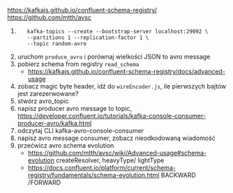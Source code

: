 https://kafkajs.github.io/confluent-schema-registry/
https://github.com/mtth/avsc

1. ```shell
      kafka-topics --create --bootstrap-server localhost:29092 \
      --partitions 1 --replication-factor 1 \
      --topic random-avro
   ```
1. uruchom `produce_avro` i porównaj wielkości JSON to avro message
2. pobierz schema from registry `read_schema`
   - https://kafkajs.github.io/confluent-schema-registry/docs/advanced-usage
2. zobacz magic byte header, idź do `wireEncoder.js`, ile pierwszych bajtów jest zarezerwowane?  
3. stwórz avro_topic
4. napisz producer avro message to topic, https://developer.confluent.io/tutorials/kafka-console-consumer-producer-avro/kafka.html
5. odczytaj CLI kafka-avro-console-consumer
5. napisz avro message consumer, zobacz nieodkodowaną wiadomość
6. przećwicz avro schema evolution 
   - https://github.com/mtth/avsc/wiki/Advanced-usage#schema-evolution createResolver, heavyType/ lightType 
   - https://docs.confluent.io/platform/current/schema-registry/fundamentals/schema-evolution.html BACKWARD /FORWARD 
